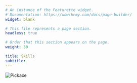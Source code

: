 ```yaml
---
# An instance of the Featurette widget.
# Documentation: https://wowchemy.com/docs/page-builder/
widget: blank

# This file represents a page section.
headless: true

# Order that this section appears on the page.
weight: 30

title: Skills
subtitle:
---
```

<div class="fun">
  <div class="text">
    <img src="/diamond.png" alt="Pickaxe">
  </div>
  <script>
    console.log("Whats going on here?")
  </script>
</div>

